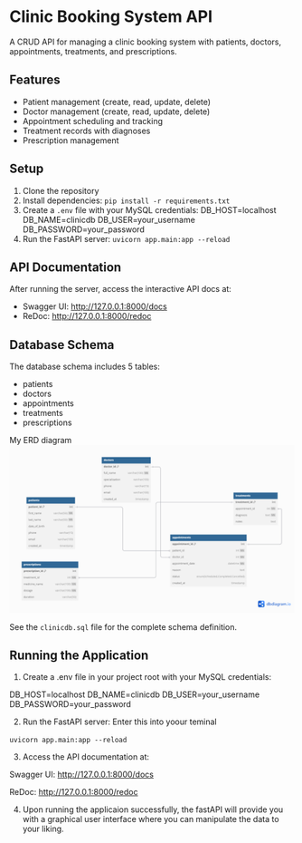 # Clinic Booking System API

A CRUD API for managing a clinic booking system with patients, doctors, appointments, treatments, and prescriptions.

## Features

- Patient management (create, read, update, delete)
- Doctor management (create, read, update, delete)
- Appointment scheduling and tracking
- Treatment records with diagnoses
- Prescription management

## Setup

1. Clone the repository
2. Install dependencies: `pip install -r requirements.txt`
3. Create a `.env` file with your MySQL credentials:
      DB_HOST=localhost
      DB_NAME=clinicdb
      DB_USER=your_username
      DB_PASSWORD=your_password
4. Run the FastAPI server: `uvicorn app.main:app --reload`

## API Documentation

After running the server, access the interactive API docs at:
- Swagger UI: http://127.0.0.1:8000/docs
- ReDoc: http://127.0.0.1:8000/redoc

## Database Schema

The database schema includes 5 tables:
- patients
- doctors
- appointments
- treatments
- prescriptions

My ERD diagram
![alt text](<Clinicdb system.png>)

See the `clinicdb.sql` file for the complete schema definition.

## Running the Application
1. Create a .env file in your project root with your MySQL credentials:

DB_HOST=localhost
DB_NAME=clinicdb
DB_USER=your_username
DB_PASSWORD=your_password

2. Run the FastAPI server: Enter this into yoour teminal

`uvicorn app.main:app --reload`

3. Access the API documentation at:

Swagger UI: http://127.0.0.1:8000/docs

ReDoc: http://127.0.0.1:8000/redoc

4. Upon running the applicaion successfully, the fastAPI will provide you with a graphical user  interface where you can manipulate the data to your liking.

